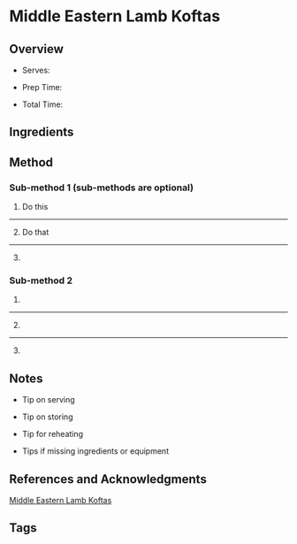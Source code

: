 # Middle Eastern Lamb Koftas

## Overview

- Serves:

- Prep Time:

- Total Time:

## Ingredients



## Method

### Sub-method 1 (sub-methods are optional)

1. Do this
---
2. Do that
---
3.

### Sub-method 2

1.
---
2.
---
3.

## Notes

- Tip on serving

- Tip on storing

- Tip for reheating

- Tips if missing ingredients or equipment

## References and Acknowledgments

[Middle Eastern Lamb Koftas](https://www.reddit.com/r/GifRecipes/comments/d7axcy/middle_eastern_lamb_koftas/)

## Tags


